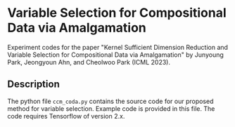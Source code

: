 # Variable Selection for Compositional Data via Amalgamation
Experiment codes for the paper "Kernel Sufficient Dimension Reduction and Variable Selection for Compositional Data via Amalgamation" by Junyoung Park, Jeongyoun Ahn, and Cheolwoo Park (ICML 2023).

## Description
The python file ``ccm_coda.py`` contains the source code for our proposed method for variable selection. Example code is provided in this file. The code requires Tensorflow of version 2.x.
